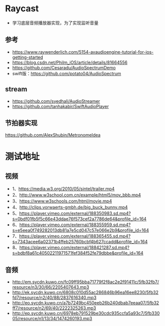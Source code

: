 # Raycast
* 学习底层音频播放器实现，为了实现监听音量

## 参考
* https://www.raywenderlich.com/5154-avaudioengine-tutorial-for-ios-getting-started
* https://blog.csdn.net/Philm_iOS/article/details/81664556
* https://github.com/Cesaradu/AudioSpectrumDemo
* swift版：https://github.com/potato04/AudioSpectrum


## stream
* https://github.com/syedhali/AudioStreamer
* https://github.com/tanhakabir/SwiftAudioPlayer

## 节拍器实现
https://github.com/AlexShubin/MetronomeIdea

# 测试地址

## 视频
* 1、https://media.w3.org/2010/05/sintel/trailer.mp4
* 2、http://www.w3school.com.cn/example/html5/mov_bbb.mp4
* 3、https://www.w3schools.com/html/movie.mp4
* 4、http://clips.vorwaerts-gmbh.de/big_buck_bunny.mp4
* 5、https://player.vimeo.com/external/188350983.sd.mp4?s=0bdf01fb5f5c66e43ddae76f573cef2a7786de64&profile_id=164
* 6、https://player.vimeo.com/external/188355959.sd.mp4?s=e5eea0f749282013db81a7e5cd047c57e066e2b9&profile_id=164
* 7、https://player.vimeo.com/external/188365455.sd.mp4?s=7343acee6a02371b4ffeb25760bcbf4b627ccadd&profile_id=164
* 8、https://player.vimeo.com/external/188421287.sd.mp4?s=bdbf8a61c40502211971571fef384f52fe79dbbe&profile_id=164

## 音频

* http://em.sycdn.kuwo.cn/fc09ff95bba71779f2f8ac2e2f91411c/5fb32fb7/resource/n3/30/66/2205407643.mp3
* http://ek.sycdn.kuwo.cn/6808c010d55ac286846b96ea16ee8230/5fb32fd7/resource/n2/40/88/2837616340.mp3
* http://eo.sycdn.kuwo.cn/a7b7249bc450eeb26b240dbab7eeaa07/5fb32ff7/resource/n2/69/40/2222325263.mp3
* http://ep.sycdn.kuwo.cn/6978eb791529be30cdc935ccfa5a93c7/5fb33005/resource/n1/13/34/1474260193.mp3
